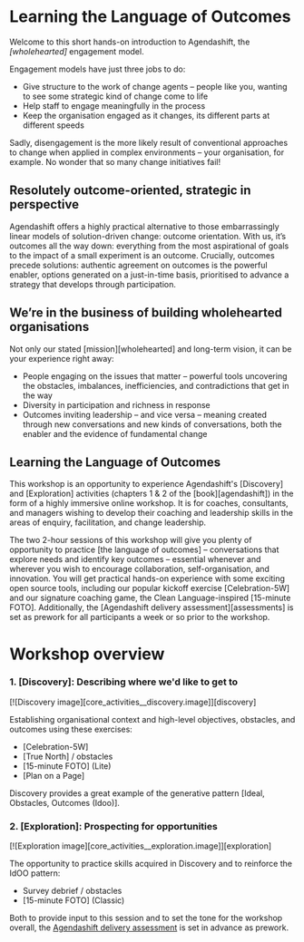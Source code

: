 # Learning the Language of Outcomes

Welcome to this short hands-on introduction to Agendashift, the *[wholehearted]* engagement model.

Engagement models have just three jobs to do:

  * Give structure to the work of change agents – people like you, wanting to see some strategic kind of change come to life
  * Help staff to engage meaningfully in the process
  * Keep the organisation engaged as it changes, its different parts at different speeds

Sadly, disengagement is the more likely result of conventional approaches to change when applied in complex environments – your organisation, for example. No wonder that so many change initiatives fail!

## Resolutely outcome-oriented, strategic in perspective

Agendashift offers a highly practical alternative to those embarrassingly linear models of solution-driven change: outcome orientation. With us, it’s outcomes all the way down: everything from the most aspirational of goals to the impact of a small experiment is an outcome. Crucially, outcomes precede solutions: authentic agreement on outcomes is the powerful enabler, options generated on a just-in-time basis, prioritised to advance a strategy that develops through participation.

## We’re in the business of building wholehearted organisations

Not only our stated [mission][wholehearted] and long-term vision, it can be your experience right away:

  * People engaging on the issues that matter – powerful tools uncovering the obstacles, imbalances, inefficiencies, and contradictions that get in the way
  * Diversity in participation and richness in response
  * Outcomes inviting leadership – and vice versa – meaning created through new conversations and new kinds of conversations, both the enabler and the evidence of fundamental change

## Learning the Language of Outcomes

This workshop is an opportunity to experience Agendashift's [Discovery] and [Exploration] activities (chapters 1 & 2 of the [book][agendashift]) in the form of a highly immersive online workshop. It is for coaches, consultants, and managers wishing to develop their coaching and leadership skills in the areas of enquiry, facilitation, and change leadership.

The two 2-hour sessions of this workshop will give you plenty of opportunity to practice [the language of outcomes] – conversations that explore needs and identify key outcomes – essential whenever and wherever you wish to encourage collaboration, self-organisation, and innovation. You will get practical hands-on experience with some exciting open source tools, including our popular kickoff exercise [Celebration-5W] and our signature coaching game, the Clean Language-inspired [15-minute FOTO]. Additionally, the [Agendashift delivery assessment][assessments] is set as prework for all participants a week or so prior to the workshop.

# Workshop overview

### 1. [Discovery]: Describing where we'd like to get to

[![Discovery image][core_activities__discovery.image]][discovery]

Establishing organisational context and high-level objectives, obstacles, and outcomes using these exercises:

  * [Celebration-5W]
  * [True North] / obstacles
  * [15-minute FOTO] \(Lite)
  * [Plan on a Page]

Discovery provides a great example of the generative pattern [Ideal, Obstacles, Outcomes (Idoo)].

### 2. [Exploration]: Prospecting for opportunities

[![Exploration image][core_activities__exploration.image]][exploration]

The opportunity to practice skills acquired in Discovery and to reinforce the IdOO pattern: 

  * Survey debrief / obstacles
  * [15-minute FOTO] \(Classic)

Both to provide input to this session and to set the tone for the workshop overall, the [Agendashift delivery assessment](assessments) is set in advance as prework.
